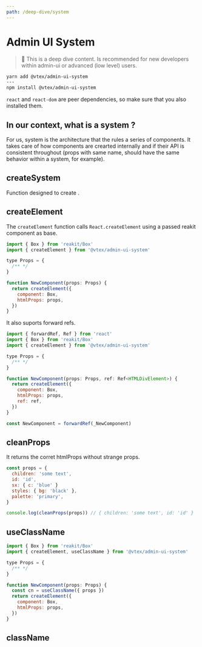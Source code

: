 ```yaml
---
path: /deep-dive/system
---
```


# Admin UI System

> 🐋 This is a deep dive content. Is recommended for new developers within admin-ui or advanced (low level) users.

```bash
yarn add @vtex/admin-ui-system
---
npm install @vtex/admin-ui-system
```

`react` and `react-dom` are peer dependencies, so make sure that you also installed them.

## In our context, what is a system ?

For us, system is the architecture that the rules a series of components. It takes care of how components are crearted internally and if their API is consistent throughout (props with same name, should have the same behavior within a system, for example).

## createSystem

Function designed to create .

## createElement

The `createElement` function calls `React.createElement` using a passed reakit component as base.

```jsx static
import { Box } from 'reakit/Box'
import { createElement } from '@vtex/admin-ui-system'

type Props = {
  /** */
}

function NewComponent(props: Props) {
  return createElement({
    component: Box,
    htmlProps: props,
  })
}
```

It also suports forward refs.

```jsx static
import { forwardRef, Ref } from 'react'
import { Box } from 'reakit/Box'
import { createElement } from '@vtex/admin-ui-system'

type Props = {
  /** */
}

function NewComponent(props: Props, ref: Ref<HTMLDivElement>) {
  return createElement({
    component: Box,
    htmlProps: props,
    ref: ref,
  })
}

const NewComponent = forwardRef(_NewComponent)
```

## cleanProps

It returns the corret htmlProps without strange props.

```js static
const props = {
  children: 'some text',
  id: 'id',
  sx: { c: 'blue' }
  styles: { bg: 'black' },
  palette: 'primary',
}

console.log(cleanProps(props)) // { children: 'some text', id: 'id' }
```

## useClassName

```jsx static
import { Box } from 'reakit/Box'
import { createElement, useClassName } from '@vtex/admin-ui-system'

type Props = {
  /** */
}

function NewComponent(props: Props) {
  const cn = useClassName({ props })
  return createElement({
    component: Box,
    htmlProps: props,
  })
}
```

## className
